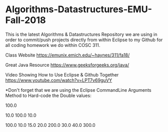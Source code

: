 # Algorithms-Datastructures-EMU-Fall-2018
This is the latest Algorithms &amp; Datastructures Repository we are using in order to commit/push projects directly from within Eclipse to my Github for all coding homework we do within COSC 311.

Class Website
https://emunix.emich.edu/~haynes/311/fa18/

Great Java Resource
https://www.geeksforgeeks.org/java/

Video Showing How to Use Eclipse & Github Together
https://www.youtube.com/watch?v=LPT7v69guVY

*Don't forget that we are using the Eclipse CommandLine Arguments Method to Hard-code the Double values:


100.0 

10.0 100.0 10.0 

100.0 10.0 15.0 20.0 200.0 30.0 40.0 300.0
